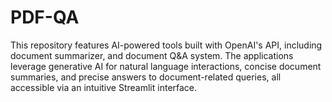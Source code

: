 # PDF-QA
This repository features AI-powered tools built with OpenAI's API, including document summarizer, and document Q&amp;A system. The applications leverage generative AI for natural language interactions, concise document summaries, and precise answers to document-related queries, all accessible via an intuitive Streamlit interface.
